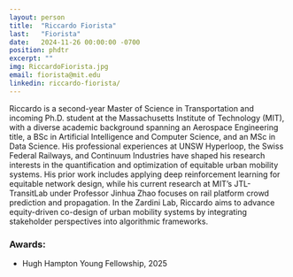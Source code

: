 ```yaml
---
layout: person
title:  "Riccardo Fiorista"
last:   "Fiorista"
date:   2024-11-26 00:00:00 -0700
position: phdtr
excerpt: ""
img: RiccardoFiorista.jpg
email: fiorista@mit.edu
linkedin: riccardo-fiorista/
---
```


Riccardo is a second-year Master of Science in Transportation and incoming Ph.D. student at the Massachusetts Institute of Technology (MIT), with a diverse academic background spanning an Aerospace Engineering title, a BSc in Artificial Intelligence and Computer Science, and an MSc in Data Science. His professional experiences at UNSW Hyperloop, the Swiss Federal Railways, and Continuum Industries have shaped his research interests in the quantification and optimization of equitable urban mobility systems. His prior work includes applying deep reinforcement learning for equitable network design, while his current research at MIT’s JTL-TransitLab under Professor Jinhua Zhao focuses on rail platform crowd prediction and propagation. 
In the Zardini Lab, Riccardo aims to advance equity-driven co-design of urban mobility systems by integrating stakeholder perspectives into algorithmic frameworks.

### Awards:
- Hugh Hampton Young Fellowship, 2025
